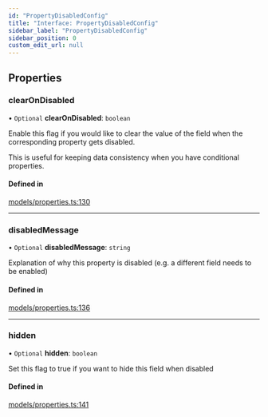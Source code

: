 ```yaml
---
id: "PropertyDisabledConfig"
title: "Interface: PropertyDisabledConfig"
sidebar_label: "PropertyDisabledConfig"
sidebar_position: 0
custom_edit_url: null
---
```


## Properties

### clearOnDisabled

• `Optional` **clearOnDisabled**: `boolean`

Enable this flag if you would like to clear the value of the field
when the corresponding property gets disabled.

This is useful for keeping data consistency when you have conditional
properties.

#### Defined in

[models/properties.ts:130](https://github.com/Camberi/firecms/blob/2d60fba/src/models/properties.ts#L130)

___

### disabledMessage

• `Optional` **disabledMessage**: `string`

Explanation of why this property is disabled (e.g. a different field
needs to be enabled)

#### Defined in

[models/properties.ts:136](https://github.com/Camberi/firecms/blob/2d60fba/src/models/properties.ts#L136)

___

### hidden

• `Optional` **hidden**: `boolean`

Set this flag to true if you want to hide this field when disabled

#### Defined in

[models/properties.ts:141](https://github.com/Camberi/firecms/blob/2d60fba/src/models/properties.ts#L141)
